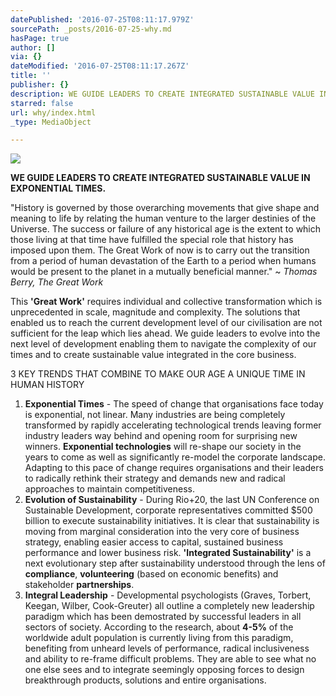```yaml
---
datePublished: '2016-07-25T08:11:17.979Z'
sourcePath: _posts/2016-07-25-why.md
hasPage: true
author: []
via: {}
dateModified: '2016-07-25T08:11:17.267Z'
title: ''
publisher: {}
description: WE GUIDE LEADERS TO CREATE INTEGRATED SUSTAINABLE VALUE IN EXPONENTIAL TIMES.
starred: false
url: why/index.html
_type: MediaObject

---
```

![](https://the-grid-user-content.s3-us-west-2.amazonaws.com/957c4f40-77f5-4f73-bf3f-549f8eb8791d.jpg)

**WE GUIDE LEADERS TO CREATE INTEGRATED SUSTAINABLE VALUE IN EXPONENTIAL TIMES.**

"History is governed by those overarching movements that give shape and meaning to life by relating the human venture to the larger destinies of the Universe. The success or failure of any historical age is the extent to which those living at that time have fulfilled the special role that history has imposed upon them. The Great Work of now is to carry out the transition from a period of human devastation of the Earth to a period when humans would be present to the planet in a mutually beneficial manner." ~ _Thomas Berry, The Great Work_

This **'Great Work'** requires individual and collective transformation which is unprecedented in scale, magnitude and complexity. The solutions that enabled us to reach the current development level of our civilisation are not sufficient for the leap which lies ahead. We guide leaders to evolve into the next level of development enabling them to navigate the complexity of our times and to create sustainable value integrated in the core business.

3 KEY TRENDS THAT COMBINE TO MAKE OUR AGE A UNIQUE TIME IN HUMAN HISTORY

1. **Exponential Times** - The speed of change that organisations face today is exponential, not linear. Many industries are being completely transformed by rapidly accelerating technological trends leaving former industry leaders way behind and opening room for surprising new winners. **Exponential technologies** will re-shape our society in the years to come as well as significantly re-model the corporate landscape. Adapting to this pace of change requires organisations and their leaders to radically rethink their strategy and demands new and radical approaches to maintain competitiveness.
2. **Evolution of Sustainability** - During Rio+20, the last UN Conference on Sustainable Development, corporate representatives committed $500 billion to execute sustainability initiatives. It is clear that sustainability is moving from marginal consideration into the very core of business strategy, enabling easier access to capital, sustained business performance and lower business risk. **'Integrated Sustainability'** is a next evolutionary step after sustainability understood through the lens of **compliance**, **volunteering** (based on economic benefits) and stakeholder **partnerships**.
3. **Integral Leadership** - Developmental psychologists (Graves, Torbert, Keegan, Wilber, Cook-Greuter) all outline a completely new leadership paradigm which has been demostrated by successful leaders in all sectors of society. According to the research, about **4-5%** of the worldwide adult population is currently living from this paradigm, benefiting from unheard levels of performance, radical inclusiveness and ability to re-frame difficult problems. They are able to see what no one else sees and to integrate seemingly opposing forces to design breakthrough products, solutions and entire organisations.